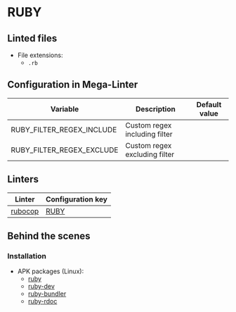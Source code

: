 <!-- markdownlint-disable MD003 MD020 MD033 MD041 -->
<!-- Generated by .automation/build.py, please do not update manually -->
<!-- Instead, update descriptor file at https://github.com/nvuillam/mega-linter/tree/master/megalinter/descriptors/ruby.yml -->
# RUBY

## Linted files

- File extensions:
  - `.rb`

## Configuration in Mega-Linter

| Variable | Description | Default value |
| ----------------- | -------------- | -------------- |
| RUBY_FILTER_REGEX_INCLUDE | Custom regex including filter |  |
| RUBY_FILTER_REGEX_EXCLUDE | Custom regex excluding filter |  |

## Linters

| Linter | Configuration key |
| ------ | ----------------- |
| [rubocop](ruby_rubocop.md) | [RUBY](ruby_rubocop.md) |

## Behind the scenes

### Installation

- APK packages (Linux):
  - [ruby](https://pkgs.alpinelinux.org/packages?branch=edge&name=ruby)
  - [ruby-dev](https://pkgs.alpinelinux.org/packages?branch=edge&name=ruby-dev)
  - [ruby-bundler](https://pkgs.alpinelinux.org/packages?branch=edge&name=ruby-bundler)
  - [ruby-rdoc](https://pkgs.alpinelinux.org/packages?branch=edge&name=ruby-rdoc)
